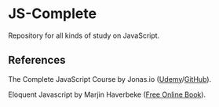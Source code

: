 # JS-Complete
Repository for all kinds of study on JavaScript.

## References
The Complete JavaScript Course by Jonas.io ([Udemy](https://www.udemy.com/the-complete-javascript-course/)/[GitHub](https://github.com/jonasschmedtmann/complete-javascript-course)).

Eloquent Javascript by Marjin Haverbeke ([Free Online Book](https://eloquentjavascript.net/index.html)).